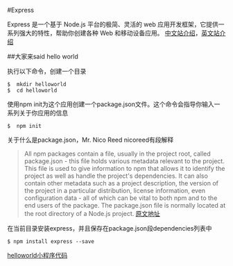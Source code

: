 #Express

Express 是一个基于 Node.js 平台的极简、灵活的 web 应用开发框架，它提供一系列强大的特性，帮助你创建各种 Web 和移动设备应用。
[中文站介绍](http://www.expressjs.com.cn/)，[英文站介绍](http://expressjs.com/)

##大家来said hello world

执行以下命令，创建一个目录

    $  mkdir helloworld
    $  cd helloworld

使用npm init为这个应用创建一个package.json文件。这个命令会指导你输入一系列关于你应用的信息

    $  npm init

关于什么是package.json，Mr. Nico Reed nicoreed有段解释

>All npm packages contain a file, usually in the project root, called package.json - this file holds various metadata relevant to the project. This file is used to give information to npm that allows it to identify the project as well as handle the project's dependencies. It can also contain other metadata such as a project description, the version of the project in a particular distribution, license information, even configuration data - all of which can be vital to both npm and to the end users of the package. The package.json file is normally located at the root directory of a Node.js project.
[原文地址](https://docs.nodejitsu.com/articles/getting-started/npm/what-is-the-file-package-json)

在当前目录安装express，并且保存在package.json段dependencies列表中

    $ npm install express --save

[helloworld小程序代码](https://github.com/guanwanjun/guanwanjun.github.io/blob/master/md/nodeLearning/application/express/helloworld/)



